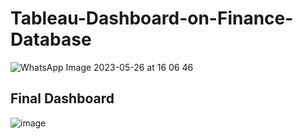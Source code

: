 # Tableau-Dashboard-on-Finance-Database

![WhatsApp Image 2023-05-26 at 16 06 46](https://github.com/DaramSrihitha11/Tableau-Dashboard-on-Finance-Database/assets/130285039/802342fe-82de-4da0-8e4d-f40f84e504c3)
## Final Dashboard

![image](https://github.com/DaramSrihitha11/Tableau-Dashboard-on-Finance-Database/assets/130285039/7e6e305f-e642-48c0-b521-2ad9c371318c)
